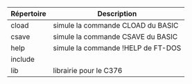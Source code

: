 | Répertoire | Description |
| -------- | -------- |
| cload   | simule la commande CLOAD du BASIC   |
| csave   | simule la commande CSAVE du BASIC   |
| help  | simule la commande !HELP de FT-DOS   |
| include  |  |
| lib   | librairie pour le C376   |

